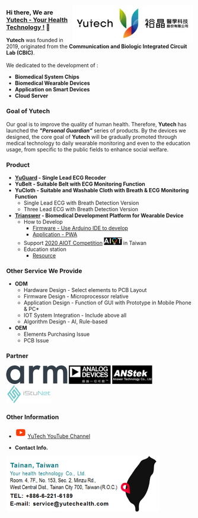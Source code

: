 <a href="https://www.yutechealth.com/index_en.html"><img src="https://raw.githubusercontent.com/YuTecHealth/YuTecHealth/master/Asset/Yutech_Logo.svg" align="right"
     alt="Yutech logo by CHIEH TSOU" width="" height="100"></a>

### Hi there, We are [Yutech - Your Health Technology !](https://www.yutechealth.com/index_en.html) 👋
**Yutech** was founded in 2019, originated from the **Communication and Biologic Integrated Circuit Lab (CBIC)**. 
<br>
<br>
We dedicated to the development of : 
* **Biomedical System Chips** 
* **Biomedical Wearable Devices** 
* **Application on Smart Devices**
* **Cloud Server**
### Goal of Yutech
Our goal is to improve the quality of human health. Therefore, **Yutech** has launched the _**"Personal Guardian"**_ series of products. By the devices we designed, the core goal of **Yutech** will be gradually promoted through medical technology to daily wearable monitoring and even to the education usage, from specific to the public fields to enhance social welfare.
### Product
* **[YuGuard](https://www.yutechealth.com/yuguard_en.html) - Single Lead ECG Recoder**
* **YuBelt - Suitable Belt with ECG Monitoring Function**
* **YuCloth - Suitable and Washable Cloth with Breath & ECG Monitoring Function**
     * Single Lead ECG with Breath Detection Version
     * Three Lead ECG with Breath Detection Version
* **[Trianswer](https://www.yutechealth.com/trianswer_en.html) - Biomedical Development Platform for Wearable Device**
     * How to Develop
          * [Firmware - Use Arduino IDE to develop](https://github.com/YuTecHealth/TriBLE_nRF52_Arduino)
          * [Application - PWA](https://github.com/YuTecHealth/PWA)
     * Support [2020 AIOT Competition](http://www.istunet.com/WebPage/istunet_web/aiot4thcontest.html) <code><a href="http://www.istunet.com/WebPage/istunet_web/aiot4thcontest.html"><img align="" alt="AIOT Competition" height="20" src="https://github.com/YuTecHealth/YuTecHealth/blob/master/Asset/aiot_logo.png"></a></code> in Taiwan
     * Education station
          * [Resource](https://github.com/YuTecHealth/Education-Station)
     

### Other Service We Provide
* **ODM**
     * Hardware Design - Select elements to PCB Layout
     * Firmware Design - Microprocessor relative
     * Application Design - Function of GUI with Prototype in Mobile Phone & PC* 
     * IOT System Integration - Include above all
     * Algorithm Design - AI, Rule-based 
* **OEM**
     * Elements Purchasing Issue
     * PCB Issue
### Partner
<code><a href="https://www.arm.com/"><img height="50" src="https://raw.githubusercontent.com/YuTecHealth/YuTecHealth/master/Asset/Arm-logo.svg"></a></code>
<code><a href="https://www.analog.com/en/index.html"><img height="50" src="https://raw.githubusercontent.com/YuTecHealth/YuTecHealth/master/Asset/adi.svg"></a></code>
<code><a href="http://www.anstek.com.tw/index_e.aspx"><img height="50" src="https://raw.githubusercontent.com/YuTecHealth/YuTecHealth/master/Asset/anstek.svg"></a></code>
<code><a href="http://www.istunet.com/"><img height="50" src="https://raw.githubusercontent.com/YuTecHealth/YuTecHealth/master/Asset/iStuNet.svg"></a></code>
### Other Information
* <code><a href="https://www.youtube.com/channel/UCDUCtLte-d7foSL4wNmjoEg"><img height="30" src="https://github.com/YuTecHealth/YuTecHealth/blob/master/Asset/youtube-play.png"></a></code> [YuTech YouTube Channel](https://www.youtube.com/channel/UCDUCtLte-d7foSL4wNmjoEg)

* **Contact Info.**

<code><a href="https://www.yutechealth.com/index_en.html"><img src="https://github.com/YuTecHealth/YuTecHealth/blob/master/Asset/yutechinfo.png" align="middle" alt="Contact us by: service@yutechealth.com" width="" height="150"></a></code>







<!--
**YuTecHealth/YuTecHealth** is a ✨ _special_ ✨ repository because its `README.md` (this file) appears on your GitHub profile.

Here are some ideas to get you started:

- 🔭 I’m currently working on ...
- 🌱 I’m currently learning ...
- 👯 I’m looking to collaborate on ...
- 🤔 I’m looking for help with ...
- 💬 Ask me about ...
- 📫 How to reach me: ...
- 😄 Pronouns: ...
- ⚡ Fun fact: ...
-->
